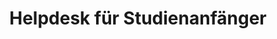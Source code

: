 ---
layout: page
title: Helpdesk für Studienanfänger
description: Teaching Assistant
institution: Heidelberg University
people: 
term: Winter 2020
redirect:
details: false
---